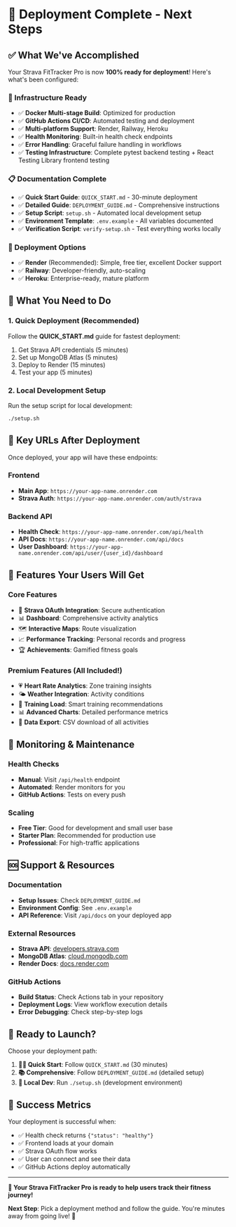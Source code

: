 # 🎉 Deployment Complete - Next Steps

## ✅ What We've Accomplished

Your Strava FitTracker Pro is now **100% ready for deployment**! Here's what's been configured:

### 🔧 Infrastructure Ready
- ✅ **Docker Multi-stage Build**: Optimized for production
- ✅ **GitHub Actions CI/CD**: Automated testing and deployment
- ✅ **Multi-platform Support**: Render, Railway, Heroku
- ✅ **Health Monitoring**: Built-in health check endpoints
- ✅ **Error Handling**: Graceful failure handling in workflows
- ✅ **Testing Infrastructure**: Complete pytest backend testing + React Testing Library frontend testing

### 📋 Documentation Complete
- ✅ **Quick Start Guide**: `QUICK_START.md` - 30-minute deployment
- ✅ **Detailed Guide**: `DEPLOYMENT_GUIDE.md` - Comprehensive instructions
- ✅ **Setup Script**: `setup.sh` - Automated local development setup
- ✅ **Environment Template**: `.env.example` - All variables documented
- ✅ **Verification Script**: `verify-setup.sh` - Test everything works locally

### 🚀 Deployment Options
- ✅ **Render** (Recommended): Simple, free tier, excellent Docker support
- ✅ **Railway**: Developer-friendly, auto-scaling
- ✅ **Heroku**: Enterprise-ready, mature platform

## 🎯 What You Need to Do

### 1. Quick Deployment (Recommended)
Follow the **QUICK_START.md** guide for fastest deployment:
1. Get Strava API credentials (5 minutes)
2. Set up MongoDB Atlas (5 minutes)
3. Deploy to Render (15 minutes)
4. Test your app (5 minutes)

### 2. Local Development Setup
Run the setup script for local development:
```bash
./setup.sh
```

## 🔗 Key URLs After Deployment

Once deployed, your app will have these endpoints:

### Frontend
- **Main App**: `https://your-app-name.onrender.com`
- **Strava Auth**: `https://your-app-name.onrender.com/auth/strava`

### Backend API
- **Health Check**: `https://your-app-name.onrender.com/api/health`
- **API Docs**: `https://your-app-name.onrender.com/api/docs`
- **User Dashboard**: `https://your-app-name.onrender.com/api/user/{user_id}/dashboard`

## 🎨 Features Your Users Will Get

### Core Features
- 🔐 **Strava OAuth Integration**: Secure authentication
- 📊 **Dashboard**: Comprehensive activity analytics
- 🗺️ **Interactive Maps**: Route visualization
- 📈 **Performance Tracking**: Personal records and progress
- 🏆 **Achievements**: Gamified fitness goals

### Premium Features (All Included!)
- 💗 **Heart Rate Analytics**: Zone training insights
- 🌤️ **Weather Integration**: Activity conditions
- 🎯 **Training Load**: Smart training recommendations
- 📊 **Advanced Charts**: Detailed performance metrics
- 💾 **Data Export**: CSV download of all activities

## 🔧 Monitoring & Maintenance

### Health Checks
- **Manual**: Visit `/api/health` endpoint
- **Automated**: Render monitors for you
- **GitHub Actions**: Tests on every push

### Scaling
- **Free Tier**: Good for development and small user base
- **Starter Plan**: Recommended for production use
- **Professional**: For high-traffic applications

## 🆘 Support & Resources

### Documentation
- **Setup Issues**: Check `DEPLOYMENT_GUIDE.md`
- **Environment Config**: See `.env.example`
- **API Reference**: Visit `/api/docs` on your deployed app

### External Resources
- **Strava API**: [developers.strava.com](https://developers.strava.com)
- **MongoDB Atlas**: [cloud.mongodb.com](https://cloud.mongodb.com)
- **Render Docs**: [docs.render.com](https://docs.render.com)

### GitHub Actions
- **Build Status**: Check Actions tab in your repository
- **Deployment Logs**: View workflow execution details
- **Error Debugging**: Check step-by-step logs

## 🚀 Ready to Launch?

Choose your deployment path:

1. **🏃‍♂️ Quick Start**: Follow `QUICK_START.md` (30 minutes)
2. **📚 Comprehensive**: Follow `DEPLOYMENT_GUIDE.md` (detailed setup)
3. **🔧 Local Dev**: Run `./setup.sh` (development environment)

## 🎉 Success Metrics

Your deployment is successful when:
- ✅ Health check returns `{"status": "healthy"}`
- ✅ Frontend loads at your domain
- ✅ Strava OAuth flow works
- ✅ User can connect and see their data
- ✅ GitHub Actions deploy automatically

---

**🌟 Your Strava FitTracker Pro is ready to help users track their fitness journey!**

**Next Step**: Pick a deployment method and follow the guide. You're minutes away from going live! 🚀
